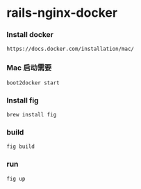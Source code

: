 rails-nginx-docker
==================
### Install docker
`https://docs.docker.com/installation/mac/`

### Mac 启动需要
`boot2docker start`

### Install fig
`brew install fig`

### build
`fig build`

### run
`fig up`